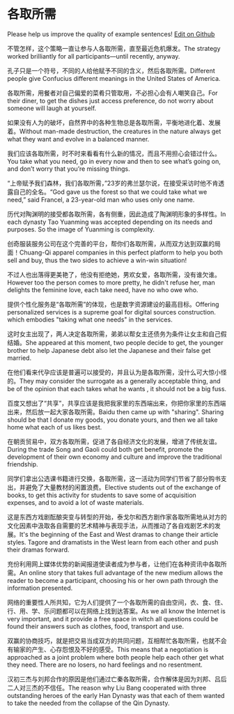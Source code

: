 # 各取所需

Please help us improve the quality of example sentences! [Edit on Github](https://github.com/jiyushe/jiyu-example-sentence-source/blob/main/chinese/gequsuoxu.md)

<p><span class="chinese">不管怎样，这个策略一直让参与人各取所需，直至最近危机爆发。</span><span class="english">The strategy worked brilliantly for all participants—until recently, anyway.</span></p>

<p><span class="chinese">孔子只是一个符号，不同的人给他赋予不同的含义，然后各取所需。</span><span class="english">Different people give Confucius different meanings in the United States of America.</span></p>

<p><span class="chinese">各取所需，用餐者对自己偏爱的菜肴只管取用，不必担心会有人嘲笑自己。</span><span class="english">For their diner, to get the dishes just access preference, do not worry about someone will laugh at yourself.</span></p>

<p><span class="chinese">如果没有人为的破坏，自然界中的各种生物总是各取所需，平衡地进化着、发展着。</span><span class="english">Without man-made destruction, the creatures in the nature always get what they want and evolve in a balanced manner.</span></p>

<p><span class="chinese">我们应该各取所需，时不时来看看有什么新的情况，而且不用担心会错过什么。</span><span class="english">You take what you need, go in every now and then to see what’s going on, and don’t worry that you’re missing things.</span></p>

<p><span class="chinese">“上帝赋予我们森林，我们各取所需，”23岁的弗兰瑟尔说，在接受采访时他不肯透露自己的全名。</span><span class="english">“God gave us the forest so that we could take what we need,” said Francel, a 23-year-old man who uses only one name.</span></p>

<p><span class="chinese">历代对陶渊明的接受都各取所需，各有侧重，因此造成了陶渊明形象的多样性。</span><span class="english">In each dynasty Tao Yuanming was accepted depending on its needs and purposes. So the image of Yuanming is complexity.</span></p>

<p><span class="chinese">创奇服装服务公司在这个完善的平台，帮你们各取所需，从而双方达到双赢的局面！</span><span class="english">Chuang-Qi apparel companies in this perfect platform to help you both sell and buy, thus the two sides to achieve a win-win situation!</span></p>

<p><span class="chinese">不过人也出落得更美艳了，他没有拒绝她，男欢女爱，各取所需，没有谁欠谁。</span><span class="english">However too the person comes to more pretty, he didn't refuse her, man delights the feminine love, each take need, have no who owe who.</span></p>

<p><span class="chinese">提供个性化服务是“各取所需”的体现，也是数字资源建设的最高目标。</span><span class="english">Offering personalized services is a supreme goal for digital sources construction. which embodies "taking what one needs" in the services.</span></p>

<p><span class="chinese">这时女主出现了，两人决定各取所需，弟弟以帮女主还债务为条件让女主和自己假结婚。</span><span class="english">She appeared at this moment, two people decide to get, the younger brother to help Japanese debt also let the Japanese and their false get married.</span></p>

<p><span class="chinese">在他们看来代孕应该是普遍可以接受的，并且认为是各取所需，没什么可大惊小怪的。</span><span class="english">They may consider the surrogate as a generally acceptable thing, and be of the opinion that each takes what he wants , it should not be a big fuss.</span></p>

<p><span class="chinese">百度又想出了“共享”，共享应该是我把我家里的东西端出来，你把你家里的东西端出来，然后放一起大家各取所需。</span><span class="english">Baidu then came up with "sharing". Sharing should be that I donate my goods, you donate yours, and then we all take home what each of us likes best.</span></p>

<p><span class="chinese">在朝贡贸易中，双方各取所需，促进了各自经济文化的发展，增进了传统友谊。</span><span class="english">During the trade Song and Gaoli could both get benefit, promote the development of their own economy and culture and improve the traditional friendship.</span></p>

<p><span class="chinese">同学们拿出公选课书籍进行交换，各取所需，这一活动为同学们节省了部分购书支出，并避免了大量教材的闲置浪费。</span><span class="english">Elective students out of the exchange of books, to get this activity for students to save some of acquisition expenses, and to avoid a lot of waste materials.</span></p>

<p><span class="chinese">这是东西方戏剧酝酿突变与转型的开始，泰戈尔和西方剧作家各取所需地从对方的文化因素中汲取各自需要的艺术精神与表现手法，从而推动了各自戏剧艺术的发展。</span><span class="english">It's the beginning of the East and West dramas to change their article styles. Tagore and dramatists in the West learn from each other and push their dramas forward.</span></p>

<p><span class="chinese">充份利用网上媒体优势的新闻报道使读者成为参与者，让他们在各种资讯中各取所需。</span><span class="english">An online story that takes full advantage of the new medium allows the reader to become a participant, choosing his or her own path through the information presented.</span></p>

<p><span class="chinese">网络的重要性人所共知，它为人们提供了一个各取所需的自由空间，衣、食、住、行、用、学、乐问题都可以在网络上找到达答案。</span><span class="english">As we all know the Internet is very important, and it provide a free space in witch all questions could be found their answers such as clothes, food, transport and use.</span></p>

<p><span class="chinese">双赢的协商技巧，就是把交易当成双方的共同问题，互相帮忙各取所需，也就不会有输家的产生、心存怨恨及不好的感受。</span><span class="english">This means that a negotiation is approached as a joint problem where both people help each other get what they need. There are no losers, no hard feelings and no resentment.</span></p>

<p><span class="chinese">汉初三杰与刘邦合作的原因是他们通过亡秦各取所需，合作解体是因为刘邦、吕后二人对三杰的不信任。</span><span class="english">The reason why Liu Bang cooperated with three outstanding heroes of the early Han Dynasty was that each of them wanted to take the needed from the collapse of the Qin Dynasty.</span></p>

